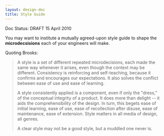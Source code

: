 ```yaml
---
layout: design-doc
title: Style Guide
---
```


<div id="doc-status">Doc Status: DRAFT 15 April 2010</div>


You may want to institute a mutually agreed-upon style guide to shape the
**microdecsisions** each of your engineers will make.

Quoting Brooks:

> A style is a set of different repeated microdecisions, each made the same way
> whenever it arises, even though the context may be different. Consistency is
> reinforcing and self-teaching, because it confirms and encourages our
> expectations. It also solves the conflict between ease of use and ease of
> learning.
>
> A style consistently applied is a component, even if only the "dress," of the
> conceptual integrity of a product. It does more than delight -- it aids the
> comprehensibility of the design. In turn, this begets ease of initial
> learning, ease of use, ease of recollection after disuse, ease of maintenance,
> ease of extension. Style matters in all media of design, all genres.
>
> A clear style may not be a good style, but a muddled one never is.

